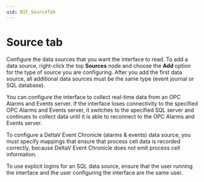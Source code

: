 ```yaml
---
uid: BIF_SourceTab
---
```


# Source tab

<!-- Customized for WonderWare -->

<!-- Content below applies to all interfaces -->

Configure the data sources that you want the interface to read. To add a data source, right-click the top **Sources** node and choose the **Add** option for the type of source you are configuring. After you add the first data source, all additional data sources must be the same type (event journal or SQL database).

<!-- Custom content for WonderWare below. -->

You can configure the interface to collect real-time data from an OPC Alarms and Events server. If the interface loses connectivity to the specified OPC Alarms and Events server, it switches to the specified SQL server and continues to collect data until it is able to reconnect to the OPC Alarms and Events server.

To configure a DeltaV Event Chronicle (alarms & events) data source, you must specify mappings that ensure that process cell data is recorded correctly, because DeltaV Event Chronicle does not emit process cell information.
    
To use explicit logins for an SQL data source, ensure that the user running the interface and the user configuring the interface are the same user. 